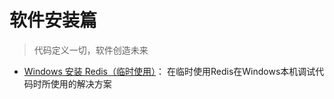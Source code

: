 # 软件安装篇

> 代码定义一切，软件创造未来

- [Windows 安装 Redis（临时使用）](/4software/PIQCd7SJ6oeJoJxfwBpcQDzHnTh/PIQCd7SJ6oeJoJxfwBpcQDzHnTh.md)：
  在临时使用Redis在Windows本机调试代码时所使用的解决方案